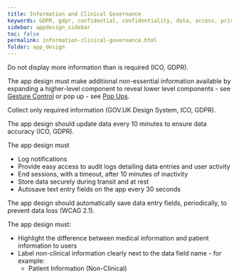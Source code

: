 ```yaml
---
title: Information and Clinical Governance  
keywords: GDPR, gdpr, confidential, confidentiality, data, access, privacy, protocol,
sidebar: appdesign_sidebar
toc: false
permalink: information-clinical-governance.html
folder: app_design 
---
```


Do not display more information than is required (ICO, GDPR).  

The app design must make additional non-essential information available by expanding a higher-level component to reveal lower level components - see [Gesture Control](/touch-gesture-control.html) or pop up - see [Pop Ups](/popups.html).

Collect only required information (GOV.UK Design System, ICO, GDPR).  

The app design should update data every 10 minutes to ensure data accuracy (ICO, GDPR).  

The app design must 
* Log notifications
* Provide easy access to audit logs detailing data entries and user activity
* End sessions, with a timeout, after 10 minutes of inactivity
* Store data securely during transit and at rest
* Autosave text entry fields on the app every 30 seconds

The app design should automatically save data entry fields, periodically, to prevent data loss (WCAG 2.1).  
  
The app design must: 
* Highlight the difference between medical information and patient information to users
* Label non-clinical information clearly next to the data field name - for example: 
   * Patient Information (Non-Clinical)
